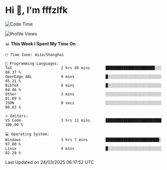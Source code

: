 # Hi 👋, I'm fffzlfk

<!--START_SECTION:waka-->
![Code Time](http://img.shields.io/badge/Code%20Time-1%2C293%20hrs%2050%20mins-blue)

![Profile Views](http://img.shields.io/badge/Profile%20Views-0-blue)

📊 **This Week I Spent My Time On** 

```text
🕑︎ Time Zone: Asia/Shanghai

💬 Programming Languages: 
TeX                      2 hrs 49 mins       ██████████████████████░░░   88.37 % 
OpenEdge ABL             9 mins              █░░░░░░░░░░░░░░░░░░░░░░░░   05.21 % 
BibTeX                   8 mins              █░░░░░░░░░░░░░░░░░░░░░░░░   04.46 % 
Other                    3 mins              ░░░░░░░░░░░░░░░░░░░░░░░░░   01.89 % 
JSON                     0 secs              ░░░░░░░░░░░░░░░░░░░░░░░░░   00.03 % 

🔥 Editors: 
VS Code                  3 hrs 11 mins       █████████████████████████   100.00 % 

💻 Operating System: 
Windows                  3 hrs 7 mins        ████████████████████████░   97.80 % 
Linux                    4 mins              █░░░░░░░░░░░░░░░░░░░░░░░░   02.20 % 
```


 Last Updated on 24/03/2025 06:17:52 UTC
<!--END_SECTION:waka-->

